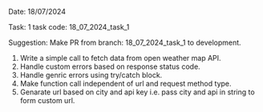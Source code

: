 Date: 18/07/2024

Task: 1
task code: 18_07_2024_task_1

Suggestion: Make PR from branch: 18_07_2024_task_1 to development.

1. Write a simple call to fetch data from open weather map API.
2. Handle custom errors based on response status code.
3. Handle genric errors using try/catch block.
4. Make function call independent of url and request method type.
5. Genarate url based on city and api key i.e. pass city and api in string to form custom url.
